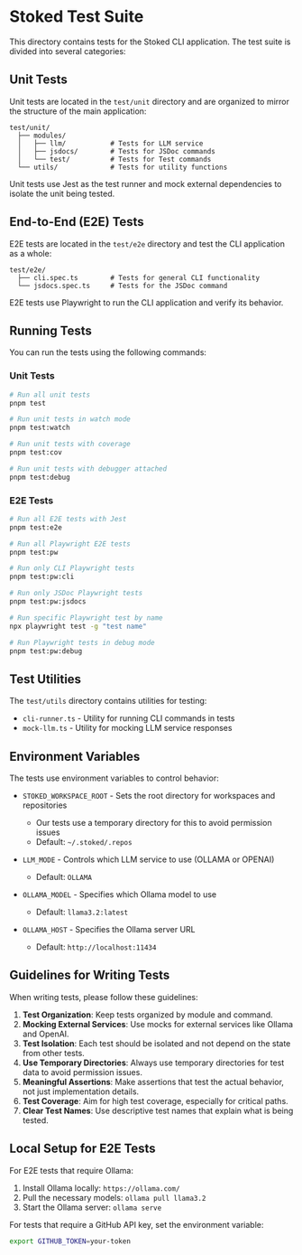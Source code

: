 # Stoked Test Suite

This directory contains tests for the Stoked CLI application. The test suite is divided into several categories:

## Unit Tests

Unit tests are located in the `test/unit` directory and are organized to mirror the structure of the main application:

```
test/unit/
  ├── modules/
  │   ├── llm/           # Tests for LLM service
  │   ├── jsdocs/        # Tests for JSDoc commands
  │   └── test/          # Tests for Test commands
  └── utils/             # Tests for utility functions
```

Unit tests use Jest as the test runner and mock external dependencies to isolate the unit being tested.

## End-to-End (E2E) Tests

E2E tests are located in the `test/e2e` directory and test the CLI application as a whole:

```
test/e2e/
  ├── cli.spec.ts        # Tests for general CLI functionality
  └── jsdocs.spec.ts     # Tests for the JSDoc command
```

E2E tests use Playwright to run the CLI application and verify its behavior.

## Running Tests

You can run the tests using the following commands:

### Unit Tests

```bash
# Run all unit tests
pnpm test

# Run unit tests in watch mode
pnpm test:watch

# Run unit tests with coverage
pnpm test:cov

# Run unit tests with debugger attached
pnpm test:debug
```

### E2E Tests

```bash
# Run all E2E tests with Jest
pnpm test:e2e

# Run all Playwright E2E tests
pnpm test:pw

# Run only CLI Playwright tests
pnpm test:pw:cli

# Run only JSDoc Playwright tests
pnpm test:pw:jsdocs

# Run specific Playwright test by name
npx playwright test -g "test name"

# Run Playwright tests in debug mode
pnpm test:pw:debug
```

## Test Utilities

The `test/utils` directory contains utilities for testing:

- `cli-runner.ts` - Utility for running CLI commands in tests
- `mock-llm.ts` - Utility for mocking LLM service responses

## Environment Variables

The tests use environment variables to control behavior:

- `STOKED_WORKSPACE_ROOT` - Sets the root directory for workspaces and repositories
  - Our tests use a temporary directory for this to avoid permission issues
  - Default: `~/.stoked/.repos`

- `LLM_MODE` - Controls which LLM service to use (OLLAMA or OPENAI)
  - Default: `OLLAMA`

- `OLLAMA_MODEL` - Specifies which Ollama model to use
  - Default: `llama3.2:latest`

- `OLLAMA_HOST` - Specifies the Ollama server URL
  - Default: `http://localhost:11434`

## Guidelines for Writing Tests

When writing tests, please follow these guidelines:

1. **Test Organization**: Keep tests organized by module and command.
2. **Mocking External Services**: Use mocks for external services like Ollama and OpenAI.
3. **Test Isolation**: Each test should be isolated and not depend on the state from other tests.
4. **Use Temporary Directories**: Always use temporary directories for test data to avoid permission issues.
5. **Meaningful Assertions**: Make assertions that test the actual behavior, not just implementation details.
6. **Test Coverage**: Aim for high test coverage, especially for critical paths.
7. **Clear Test Names**: Use descriptive test names that explain what is being tested.

## Local Setup for E2E Tests

For E2E tests that require Ollama:

1. Install Ollama locally: `https://ollama.com/`
2. Pull the necessary models: `ollama pull llama3.2`
3. Start the Ollama server: `ollama serve`

For tests that require a GitHub API key, set the environment variable:

```bash
export GITHUB_TOKEN=your-token
``` 